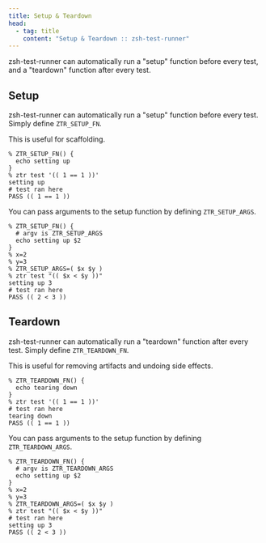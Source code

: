 ```yaml
---
title: Setup & Teardown
head:
  - tag: title
    content: "Setup & Teardown :: zsh-test-runner"
---
```


zsh-test-runner can automatically run a "setup" function before every test, and a "teardown" function after every test.

## Setup

zsh-test-runner can automatically run a "setup" function before every test. Simply define `ZTR_SETUP_FN`.

This is useful for scaffolding.

```shell
% ZTR_SETUP_FN() {
  echo setting up
}
% ztr test '(( 1 == 1 ))'
setting up
# test ran here
PASS (( 1 == 1 ))
```

You can pass arguments to the setup function by defining `ZTR_SETUP_ARGS`.

```shell
% ZTR_SETUP_FN() {
  # argv is ZTR_SETUP_ARGS
  echo setting up $2
}
% x=2
% y=3
% ZTR_SETUP_ARGS=( $x $y )
% ztr test "(( $x < $y ))"
setting up 3
# test ran here
PASS (( 2 < 3 ))
```

## Teardown

zsh-test-runner can automatically run a "teardown" function after every test. Simply define `ZTR_TEARDOWN_FN`.

This is useful for removing artifacts and undoing side effects.

```shell
% ZTR_TEARDOWN_FN() {
  echo tearing down
}
% ztr test '(( 1 == 1 ))'
# test ran here
tearing down
PASS (( 1 == 1 ))
```

You can pass arguments to the setup function by defining `ZTR_TEARDOWN_ARGS`.

```shell
% ZTR_TEARDOWN_FN() {
  # argv is ZTR_TEARDOWN_ARGS
  echo setting up $2
}
% x=2
% y=3
% ZTR_TEARDOWN_ARGS=( $x $y )
% ztr test "(( $x < $y ))"
# test ran here
setting up 3
PASS (( 2 < 3 ))
```
